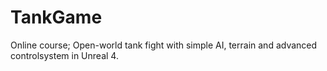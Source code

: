 # TankGame
Online course; Open-world tank fight with simple AI, terrain and advanced controlsystem in Unreal 4.
